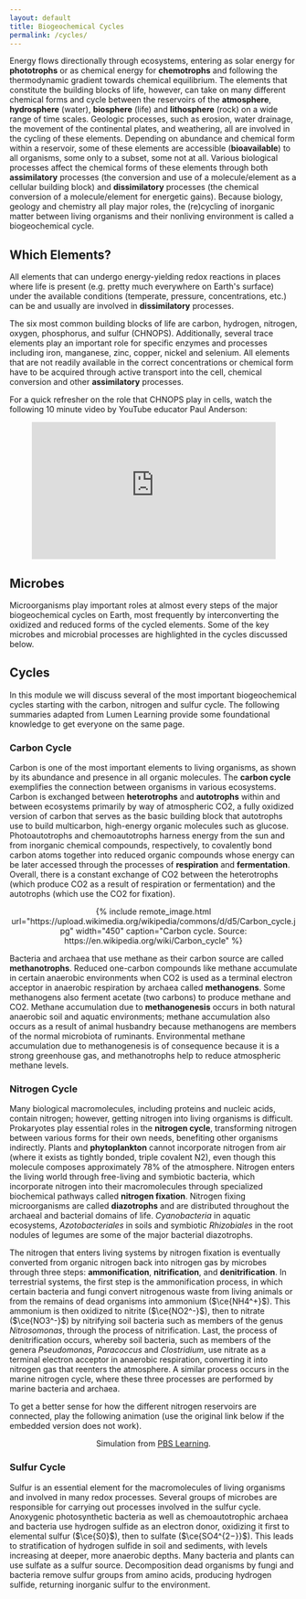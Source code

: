 ```yaml
---
layout: default
title: Biogeochemical Cycles
permalink: /cycles/
---
```


Energy flows directionally through ecosystems, entering as solar energy for **phototrophs** or as chemical energy for **chemotrophs** and following the thermodynamic gradient towards chemical equilibrium. The elements that constitute the building blocks of life, however, can take on many different chemical forms and cycle between the reservoirs of the **atmosphere**, **hydrosphere** (water), **biosphere** (life) and **lithosphere** (rock) on a wide range of time scales. Geologic processes, such as erosion, water drainage, the movement of the continental plates, and weathering, all are involved in the cycling of these elements. Depending on abundance and chemical form within a reservoir, some of these elements are accessible (**bioavailable**) to all organisms, some only to a subset, some not at all. Various biological processes affect the chemical forms of these elements through both **assimilatory** processes (the conversion and use of a molecule/element as a cellular building block) and **dissimilatory** processes (the chemical conversion of a molecule/element for energetic gains). Because biology, geology and chemistry all play major roles, the (re)cycling of inorganic matter between living organisms and their nonliving environment is called a biogeochemical cycle.

## Which Elements?

All elements that can undergo energy-yielding redox reactions in places where life is present (e.g. pretty much everywhere on Earth's surface) under the available conditions (temperate, pressure, concentrations, etc.) can be and usually are involved in **dissimilatory** processes.

The six most common building blocks of life are carbon, hydrogen, nitrogen, oxygen, phosphorus, and sulfur (CHNOPS). Additionally, several trace elements play an important role for specific enzymes and processes including iron, manganese, zinc, copper, nickel and selenium. All elements that are not readily available in the correct concentrations or chemical form have to be acquired through active transport into the cell, chemical conversion and other **assimilatory** processes.

For a quick refresher on the role that CHNOPS play in cells, watch the following 10 minute video by YouTube educator Paul Anderson:

<center>
<iframe width="427" height="240" src="https://www.youtube.com/embed/09_sWPxQymA" frameborder="0" allowfullscreen></iframe>
</center>

## Microbes

Microorganisms play important roles at almost every steps of the major biogeochemical cycles on Earth, most frequently by interconverting the oxidized and reduced forms of the cycled elements. Some of the key microbes and microbial processes are highlighted in the cycles discussed below.

## Cycles

In this module we will discuss several of the most important biogeochemical cycles starting with the carbon, nitrogen and sulfur cycle. The following summaries adapted from Lumen Learning provide some foundational knowledge to get everyone on the same page.

### Carbon Cycle

Carbon is one of the most important elements to living organisms, as shown by its abundance and presence in all organic molecules. The **carbon cycle** exemplifies the connection between organisms in various ecosystems. Carbon is exchanged between **heterotrophs** and **autotrophs** within and between ecosystems primarily by way of atmospheric CO2, a fully oxidized version of carbon that serves as the basic building block that autotrophs use to build multicarbon, high-energy organic molecules such as glucose. Photoautotrophs and chemoautotrophs harness energy from the sun and from inorganic chemical compounds, respectively, to covalently bond carbon atoms together into reduced organic compounds whose energy can be later accessed through the processes of **respiration** and **fermentation**. Overall, there is a constant exchange of CO2 between the heterotrophs (which produce CO2 as a result of respiration or fermentation) and the autotrophs (which use the CO2 for fixation).

<center>
{% include remote_image.html url="https://upload.wikimedia.org/wikipedia/commons/d/d5/Carbon_cycle.jpg" width="450" caption="Carbon cycle. Source: https://en.wikipedia.org/wiki/Carbon_cycle" %}
</center>

Bacteria and archaea that use methane as their carbon source are called **methanotrophs**. Reduced one-carbon compounds like methane accumulate in certain anaerobic environments when CO2 is used as a terminal electron acceptor in anaerobic respiration by archaea called **methanogens**. Some methanogens also ferment acetate (two carbons) to produce methane and CO2. Methane accumulation due to **methanogenesis** occurs in both natural anaerobic soil and aquatic environments; methane accumulation also occurs as a result of animal husbandry because methanogens are members of the normal microbiota of ruminants. Environmental methane accumulation due to methanogenesis is of consequence because it is a strong greenhouse gas, and methanotrophs help to reduce atmospheric methane levels.

### Nitrogen Cycle

Many biological macromolecules, including proteins and nucleic acids, contain nitrogen; however, getting nitrogen into living organisms is difficult. Prokaryotes play essential roles in the **nitrogen cycle**, transforming nitrogen between various forms for their own needs, benefiting other organisms indirectly. Plants and **phytoplankton** cannot incorporate nitrogen from air (where it exists as tightly bonded, triple covalent N2), even though this molecule composes approximately 78% of the atmosphere. Nitrogen enters the living world through free-living and symbiotic bacteria, which incorporate nitrogen into their macromolecules through specialized biochemical pathways called **nitrogen fixation**. Nitrogen fixing microorganisms are called **diazotrophs** and are distributed throughout the archaeal and bacterial domains of life. *Cyanobacteria* in aquatic ecosystems, *Azotobacteriales* in soils and symbiotic *Rhizobiales* in the root nodules of legumes are some of the major bacterial diazotrophs.

The nitrogen that enters living systems by nitrogen fixation is eventually converted from organic nitrogen back into nitrogen gas by microbes through three steps: **ammonification**, **nitrification**, and **denitrification**. In terrestrial systems, the first step is the ammonification process, in which certain bacteria and fungi convert nitrogenous waste from living animals or from the remains of dead organisms into ammonium ($\ce{NH4^+}$). This ammonium is then oxidized to nitrite ($\ce{NO2^-}$), then to nitrate ($\ce{NO3^-}$) by nitrifying soil bacteria such as members of the genus *Nitrosomonas*, through the process of nitrification. Last, the process of denitrification occurs, whereby soil bacteria, such as members of the genera *Pseudomonas*, *Paracoccus* and *Clostridium*, use nitrate as a terminal electron acceptor in anaerobic respiration, converting it into nitrogen gas that reenters the atmosphere. A similar process occurs in the marine nitrogen cycle, where these three processes are performed by marine bacteria and archaea.

To get a better sense for how the different nitrogen reservoirs are connected, play the following animation (use the original link below if the embedded version does not work).

<center>
  <div id="flash" style="width: 100%"></div>
  <p>Simulation from <a href="https://rmpbs.pbslearningmedia.org/asset/lsps07_int_nitrogen/">PBS Learning</a>.</p>
</center>
<script type="text/javascript" src="//d43fweuh3sg51.cloudfront.net/static/59.0.0/station/js/vendor/swfobject.js"></script>
<script type="text/javascript">
    var params = {};
    params.base = 'https://d43fweuh3sg51.cloudfront.net/media/assets/wgbh/lsps07/lsps07_int_nitrogen/';
    swfobject.embedSWF('https://d43fweuh3sg51.cloudfront.net/media/assets/wgbh/lsps07/lsps07_int_nitrogen/lsps07_int_nitrogen.swf','flash','640','480','7',false,false,params,false);
</script>

### Sulfur Cycle

Sulfur is an essential element for the macromolecules of living organisms and involved in many redox processes. Several groups of microbes are responsible for carrying out processes involved in the sulfur cycle. Anoxygenic photosynthetic bacteria as well as chemoautotrophic archaea and bacteria use hydrogen sulfide as an electron donor, oxidizing it first to elemental sulfur ($\ce{S0}$), then to sulfate ($\ce{SO4^{2−}}$). This leads to stratification of hydrogen sulfide in soil and sediments, with levels increasing at deeper, more anaerobic depths. Many bacteria and plants can use sulfate as a sulfur source. Decomposition dead organisms by fungi and bacteria remove sulfur groups from amino acids, producing hydrogen sulfide, returning inorganic sulfur to the environment.
